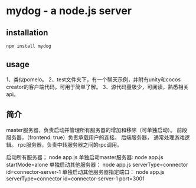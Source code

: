 mydog - a node.js server
===========================


## installation

```bash
npm install mydog
```

## usage

1、类似pomelo。
2、test文件夹下，有一个聊天示例，并附有unity和cocos creator的客户端代码。可用于简单了解。
3、源代码量极少，可阅读，熟悉相关api。


## 简介

master服务器，负责启动并管理所有服务器的增加和移除（可单独启动）。
前段服务器，（frontend: true）负责承载用户的连接。
后端服务器， 通常处理游戏逻辑。
rpc服务器，负责中转服务器之间的rpc调用。

启动所有服务器；
    node app.js
单独启动master服务器:
    node app.js startMode=alone
单独启动其他服务器：
    node app.js serverType=connector id=connector-server-1
单独启动其他服务器指定端口：
    node app.js serverType=connector id=connector-server-1 port=3001